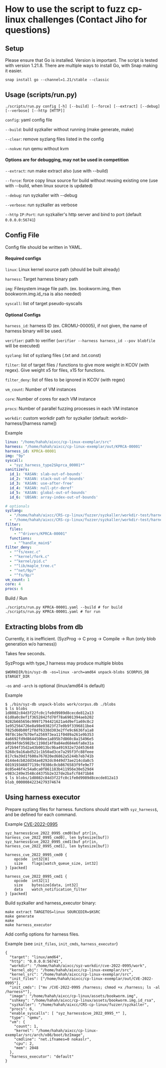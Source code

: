 # How to use the script to fuzz cp-linux challenges (Contact Jiho for questions)

## Setup
Please ensure that Go is installed. Version is important. The script is tested with version 1.21.8.
There are multiple ways to install Go, with Snap making it easier.
```
snap install go --channel=1.21/stable --classic
```

## Usage (scripts/run.py)
```
./scripts/run.py config [-h] [--build] [--force] [--extract] [--debug] [--verbose] [--http [HTTP]]
```

`config`: yaml config file

`--build`: build syzkaller without running (make generate, make)

`--clear`: remove syzlang files listed in the config

`--nokvm`: run qemu without kvm

#### Options are for debugging, may not be used in competition

`--extract`: run make extract also (use with --build)

`--force`: force copy linux source for build without reusing existing one (use with --build, when linux source is updated)

`--debug`: run syzkaller with --debug

`--verbose`: run syzkaller as verbose

`--http` `IP:Port`: run syzkaller's http server and bind to port (default `0.0.0.0:56741`)

## Config File

Config file should be written in YAML.

#### Required configs

`linux`: Linux kernel source path (should be built already)

`harness`: Target harness binary path

`img`: Filesystem image file path. (ex. bookworm.img, then bookworm.img.id_rsa is also needed)

`syscall`: list of target pseudo-syscalls

#### Optional Configs
`harness_id`: harness ID (ex. CROMU-00005), if not given, the name of harness binary will be used.

`verifier`: path to verifier (`verifier --harness harness_id --pov blobfile` will be executed)

`syzlang`: list of syzlang files (.txt and .txt.const)

`filter`: list of target files / functions to give more weight in KCOV (with regex). Give weight x5 for files, x15 for functions.

`filter_deny`: list of files to be ignored in KCOV (with regex)

`vm_count`: Number of VM instances

`core`: Number of cores for each VM instance

`procs`: Number of parallel fuzzing processes in each VM instance

`workdir`: custom workdir path for syzkaller (default: workdir-harness/[harness name])


Example
```KPRCA-00001.yaml
linux: "/home/hahah/aixcc/cp-linux-exemplar/src"
harness: "/home/hahah/aixcc/cp-linux-exemplar/out/KPRCA-00001"
harness_id: KPRCA-00001
img: "9p"
syscall:
  - "syz_harness_type2$kprca_00001*"
sanitizers:
  id_1: 'KASAN: slab-out-of-bounds'
  id_2: 'KASAN: stack-out-of-bounds'
  id_3: 'KASAN: use-after-free'
  id_4: 'KASAN: null-ptr-deref'
  id_5: 'KASAN: global-out-of-bounds'
  id_6: 'UBSAN: array-index-out-of-bounds'

# optionals
syzlang:
  - "/home/hahah/aixcc/CRS-cp-linux/fuzzer/syzkaller/workdir-test/harness_KPRCA_00001.txt"
  - "/home/hahah/aixcc/CRS-cp-linux/fuzzer/syzkaller/workdir-test/harness_KPRCA_00001.txt.const"
filter:
  files:
    - "^drivers/KPRCA-00001"
  functions:
    - "^handle_main$"
filter_deny:
  - "^fs/exec.c"
  - "^kernel/fork.c"
  - "^kernel/pid.c"
  - "^lib/maple_tree.c"
  - "^net/9p/"
  - "^fs/9p/"
vm_count: 1
core: 4
procs: 6
```

Build / Run
```
./scripts/run.py KPRCA-00001.yaml --build # for build
./scripts/run.py KPRCA-00001.yaml # for run
```


## Extracting blobs from db

Currently, it is inefficient. (SyzProg -> C prog -> Compile -> Run (only blob generation w/o harness))

Takes few seconds.

SyzProgs with type_1 harness may produce multiple blobs

```
$WORKDIR/bin/syz-db -os=linux -arch=amd64 unpack-blobs $CORPUS_DB $TARGET_DIR
```
`-os` and `-arch` is optional (linux/amd64 is default)


Example
```
$ ./bin/syz-db unpack-blobs work/corpus.db ./blobs
$ ls blobs
1d8082c84d3f22fc0c1fe0d9989d8cecde812a13  61d0a0c8ef1f3652842fd70f78a6901394aeb202  9282b665656c99971794421621a4d9ef1a69c0c2
1e952564726e8a98e03823f27e0b9f3396811be4  7825d60b00f2f0df6338d303e2ffe9c6636fa1a8  98f8c16e7b70efa256973ea11f0489a261e9b353
4a6692fd9d8644500ee1a895b7d860c8a15496e5  80b94fde5982bc1198d14f0a84ed684e6fa8e31a  af2b94f35d2a43b0013bc9ba491932e72d453648
5268c9a16abd521c1b50ad3ce7a295f3fc88feee  817c9a39d1f600a767020ed6862a5244b7eb741b  d144e4cb82dd34ae8292dc0449d73ae214cda8c5
601919346077139cf0386c0cb8676583f9fe9e77  8c05e46f4c54a0ca0f861183b411956e30e529d4  e983c249e3548cd4375b2e327de2bafcf8471b84
$ ls blobs/1d8082c84d3f22fc0c1fe0d9989d8cecde812a13
blob_00000842234279374674
```


## Using harness executor

Prepare syzlang files for harness. functions should start with `syz_harness$`, and be defined for each command.

Example [CVE-2022-0995](/fuzzer/syzkaller/sys/linux/harness_cve_2022_0995.txt)
```
syz_harness$cve_2022_0995_cmd0(buf ptr[in, harness_cve_2022_0995_cmd0], len bytesize[buf])
syz_harness$cve_2022_0995_cmd1(buf ptr[in, harness_cve_2022_0995_cmd1], len bytesize[buf])

harness_cve_2022_0995_cmd0 {
	opcode	int32[0]
	size	flags[watch_queue_size, int32]
} [packed]

harness_cve_2022_0995_cmd1 {
	opcode	int32[1]
	size	bytesize[data, int32]
	data	watch_notification_filter
} [packed]
```

Build syzkaller and harness_executor binary:
```
make extract TARGETOS=linux SOURCEDIR=$KSRC
make generate
make
make harness_executor
```

Add config options for harness files.

Example (see `init_files`, `init_cmds`, `harness_executor`)
```
{
  "target": "linux/amd64",
  "http": "0.0.0.0:56741",
  "workdir": "/home/hahah/aixcc/syz-workdir/cve-2022-0995/work",
  "kernel_obj": "/home/hahah/aixcc/cp-linux-exemplar/src",
  "kernel_src": "/home/hahah/aixcc/cp-linux-exemplar/src",
  "init_files": ["/home/hahah/aixcc/cp-linux-exemplar/out/CVE-2022-0995"],
  "init_cmds": ["mv /CVE-2022-0995 /harness; chmod +x /harness; ls -al /harness*"],
  "image": "/home/hahah/aixcc/cp-linux/assets/bookworm.img",
  "sshkey": "/home/hahah/aixcc/cp-linux/assets/bookworm.img.id_rsa",
  "syzkaller": "/home/hahah/aixcc/CRS-cp-linux/fuzzer/syzkaller",
  "procs": 6,
  "enable_syscalls": [ "syz_harness$cve_2022_0995_*" ],
  "type": "qemu",
  "vm": {
    "count": 1,
    "kernel": "/home/hahah/aixcc/cp-linux-exemplar/src/arch/x86/boot/bzImage",
    "cmdline": "net.ifnames=0 nokaslr",
    "cpu": 2,
    "mem": 2048
  },
  "harness_executor": "default"
}
```
